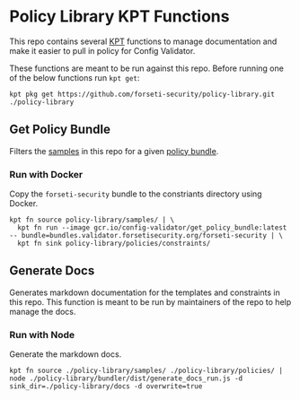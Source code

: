 # Policy Library KPT Functions
This repo contains several [KPT](https://googlecontainertools.github.io/kpt-functions-sdk/) functions to manage documentation and make it easier to pull in policy for Config Validator.

These functions are meant to be run against this repo. Before running one of the below functions run `kpt get`:

```
kpt pkg get https://github.com/forseti-security/policy-library.git ./policy-library
```

## Get Policy Bundle
Filters the [samples](../samples) in this repo for a given [policy bundle](./index.md).

### Run with Docker
Copy the `forseti-security` bundle to the constriants directory using Docker.

```
kpt fn source policy-library/samples/ | \
  kpt fn run --image gcr.io/config-validator/get_policy_bundle:latest -- bundle=bundles.validator.forsetisecurity.org/forseti-security | \
  kpt fn sink policy-library/policies/constraints/
```

## Generate Docs
Generates markdown documentation for the templates and constraints in this repo. This function is meant to be run by maintainers of the repo to help manage the docs.

### Run with Node
Generate the markdown docs.

```
kpt fn source ./policy-library/samples/ ./policy-library/policies/ | 
node ./policy-library/bundler/dist/generate_docs_run.js -d sink_dir=./policy-library/docs -d overwrite=true
```

